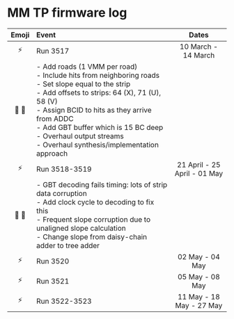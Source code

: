 MM TP firmware log
==================

Emoji          | Event         | Dates
:-------------:| :------------ |:-------:
:zap:          | Run 3517      | 10 March - 14 March
:ant: :wrench: | - Add roads (1 VMM per road) <br>- Include hits from neighboring roads <br>- Set slope equal to the strip <br>- Add offsets to strips: 64 (X), 71 (U), 58 (V) <br>- Assign BCID to hits as they arrive from ADDC <br>- Add GBT buffer which is 15 BC deep <br>- Overhaul output streams <br>- Overhaul synthesis/implementation approach | 
:zap:          | Run 3518-3519 | 21 April - 25 April - 01 May
:ant: :wrench: | - GBT decoding fails timing: lots of strip data corruption <br>- Add clock cycle to decoding to fix this <br>- Frequent slope corruption due to unaligned slope calculation <br>- Change slope from daisy-chain adder to tree adder | 
:zap:          | Run 3520      | 02 May - 04 May
:zap:          | Run 3521      | 05 May - 08 May
:zap:          | Run 3522-3523 | 11 May - 18 May - 27 May

